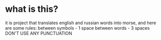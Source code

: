 # what is this?
it is project that translates english and russian words into morse, and here are some rules:
between symbols - 1 space
between words - 3 spaces
DON'T USE ANY PUNCTUATION
